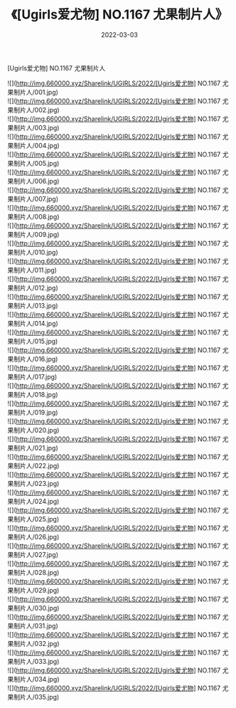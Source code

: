 ﻿---
layout: post
title:  《[Ugirls爱尤物] NO.1167 尤果制片人》
date:   2022-03-03
img: http://img.660000.xyz/Sharelink/UGIRLS/2022/[Ugirls爱尤物] NO.1167 尤果制片人/000.jpg
categories: [美女, 清纯, 唯美]
---

[Ugirls爱尤物] NO.1167 尤果制片人

 ![](http://img.660000.xyz/Sharelink/UGIRLS/2022/[Ugirls爱尤物] NO.1167 尤果制片人/001.jpg) <br>![](http://img.660000.xyz/Sharelink/UGIRLS/2022/[Ugirls爱尤物] NO.1167 尤果制片人/002.jpg) <br>![](http://img.660000.xyz/Sharelink/UGIRLS/2022/[Ugirls爱尤物] NO.1167 尤果制片人/003.jpg) <br>![](http://img.660000.xyz/Sharelink/UGIRLS/2022/[Ugirls爱尤物] NO.1167 尤果制片人/004.jpg) <br>![](http://img.660000.xyz/Sharelink/UGIRLS/2022/[Ugirls爱尤物] NO.1167 尤果制片人/005.jpg) <br>![](http://img.660000.xyz/Sharelink/UGIRLS/2022/[Ugirls爱尤物] NO.1167 尤果制片人/006.jpg) <br>![](http://img.660000.xyz/Sharelink/UGIRLS/2022/[Ugirls爱尤物] NO.1167 尤果制片人/007.jpg) <br>![](http://img.660000.xyz/Sharelink/UGIRLS/2022/[Ugirls爱尤物] NO.1167 尤果制片人/008.jpg) <br>![](http://img.660000.xyz/Sharelink/UGIRLS/2022/[Ugirls爱尤物] NO.1167 尤果制片人/009.jpg) <br>![](http://img.660000.xyz/Sharelink/UGIRLS/2022/[Ugirls爱尤物] NO.1167 尤果制片人/010.jpg) <br>![](http://img.660000.xyz/Sharelink/UGIRLS/2022/[Ugirls爱尤物] NO.1167 尤果制片人/011.jpg) <br>![](http://img.660000.xyz/Sharelink/UGIRLS/2022/[Ugirls爱尤物] NO.1167 尤果制片人/012.jpg) <br>![](http://img.660000.xyz/Sharelink/UGIRLS/2022/[Ugirls爱尤物] NO.1167 尤果制片人/013.jpg) <br>![](http://img.660000.xyz/Sharelink/UGIRLS/2022/[Ugirls爱尤物] NO.1167 尤果制片人/014.jpg) <br>![](http://img.660000.xyz/Sharelink/UGIRLS/2022/[Ugirls爱尤物] NO.1167 尤果制片人/015.jpg) <br>![](http://img.660000.xyz/Sharelink/UGIRLS/2022/[Ugirls爱尤物] NO.1167 尤果制片人/016.jpg) <br>![](http://img.660000.xyz/Sharelink/UGIRLS/2022/[Ugirls爱尤物] NO.1167 尤果制片人/017.jpg) <br>![](http://img.660000.xyz/Sharelink/UGIRLS/2022/[Ugirls爱尤物] NO.1167 尤果制片人/018.jpg) <br>![](http://img.660000.xyz/Sharelink/UGIRLS/2022/[Ugirls爱尤物] NO.1167 尤果制片人/019.jpg) <br>![](http://img.660000.xyz/Sharelink/UGIRLS/2022/[Ugirls爱尤物] NO.1167 尤果制片人/020.jpg) <br>![](http://img.660000.xyz/Sharelink/UGIRLS/2022/[Ugirls爱尤物] NO.1167 尤果制片人/021.jpg) <br>![](http://img.660000.xyz/Sharelink/UGIRLS/2022/[Ugirls爱尤物] NO.1167 尤果制片人/022.jpg) <br>![](http://img.660000.xyz/Sharelink/UGIRLS/2022/[Ugirls爱尤物] NO.1167 尤果制片人/023.jpg) <br>![](http://img.660000.xyz/Sharelink/UGIRLS/2022/[Ugirls爱尤物] NO.1167 尤果制片人/024.jpg) <br>![](http://img.660000.xyz/Sharelink/UGIRLS/2022/[Ugirls爱尤物] NO.1167 尤果制片人/025.jpg) <br>![](http://img.660000.xyz/Sharelink/UGIRLS/2022/[Ugirls爱尤物] NO.1167 尤果制片人/026.jpg) <br>![](http://img.660000.xyz/Sharelink/UGIRLS/2022/[Ugirls爱尤物] NO.1167 尤果制片人/027.jpg) <br>![](http://img.660000.xyz/Sharelink/UGIRLS/2022/[Ugirls爱尤物] NO.1167 尤果制片人/028.jpg) <br>![](http://img.660000.xyz/Sharelink/UGIRLS/2022/[Ugirls爱尤物] NO.1167 尤果制片人/029.jpg) <br>![](http://img.660000.xyz/Sharelink/UGIRLS/2022/[Ugirls爱尤物] NO.1167 尤果制片人/030.jpg) <br>![](http://img.660000.xyz/Sharelink/UGIRLS/2022/[Ugirls爱尤物] NO.1167 尤果制片人/031.jpg) <br>![](http://img.660000.xyz/Sharelink/UGIRLS/2022/[Ugirls爱尤物] NO.1167 尤果制片人/032.jpg) <br>![](http://img.660000.xyz/Sharelink/UGIRLS/2022/[Ugirls爱尤物] NO.1167 尤果制片人/033.jpg) <br>![](http://img.660000.xyz/Sharelink/UGIRLS/2022/[Ugirls爱尤物] NO.1167 尤果制片人/034.jpg) <br>![](http://img.660000.xyz/Sharelink/UGIRLS/2022/[Ugirls爱尤物] NO.1167 尤果制片人/035.jpg) <br>